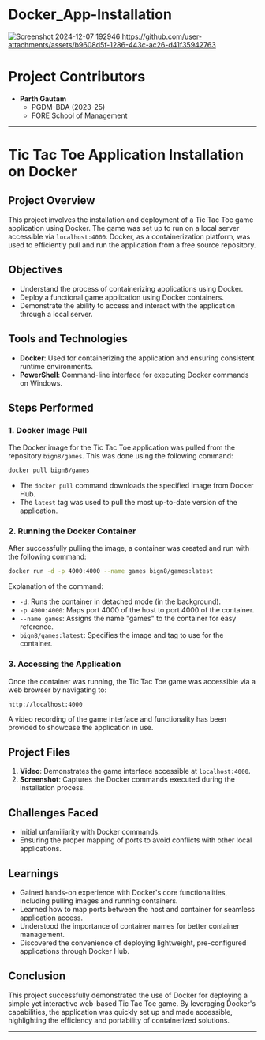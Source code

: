 # Docker_App-Installation
![Screenshot 2024-12-07 192946](https://github.com/user-attachments/assets/07d65aef-9908-4e1c-ad4d-94b852aec7ed)
https://github.com/user-attachments/assets/b9608d5f-1286-443c-ac26-d41f35942763

# Project Contributors
- **Parth Gautam**
  - PGDM-BDA (2023-25)
  - FORE School of Management

---

# Tic Tac Toe Application Installation on Docker

## Project Overview
This project involves the installation and deployment of a Tic Tac Toe game application using Docker. The game was set up to run on a local server accessible via `localhost:4000`. Docker, as a containerization platform, was used to efficiently pull and run the application from a free source repository.

## Objectives
- Understand the process of containerizing applications using Docker.
- Deploy a functional game application using Docker containers.
- Demonstrate the ability to access and interact with the application through a local server.

## Tools and Technologies
- **Docker**: Used for containerizing the application and ensuring consistent runtime environments.
- **PowerShell**: Command-line interface for executing Docker commands on Windows.

## Steps Performed

### 1. Docker Image Pull
The Docker image for the Tic Tac Toe application was pulled from the repository `bign8/games`. This was done using the following command:
```bash
docker pull bign8/games
```
- The `docker pull` command downloads the specified image from Docker Hub.
- The `latest` tag was used to pull the most up-to-date version of the application.

### 2. Running the Docker Container
After successfully pulling the image, a container was created and run with the following command:
```bash
docker run -d -p 4000:4000 --name games bign8/games:latest
```
Explanation of the command:
- `-d`: Runs the container in detached mode (in the background).
- `-p 4000:4000`: Maps port 4000 of the host to port 4000 of the container.
- `--name games`: Assigns the name "games" to the container for easy reference.
- `bign8/games:latest`: Specifies the image and tag to use for the container.

### 3. Accessing the Application
Once the container was running, the Tic Tac Toe game was accessible via a web browser by navigating to:
```
http://localhost:4000
```
A video recording of the game interface and functionality has been provided to showcase the application in use.


## Project Files
1. **Video**: Demonstrates the game interface accessible at `localhost:4000`.
2. **Screenshot**: Captures the Docker commands executed during the installation process.

## Challenges Faced
- Initial unfamiliarity with Docker commands.
- Ensuring the proper mapping of ports to avoid conflicts with other local applications.

## Learnings
- Gained hands-on experience with Docker's core functionalities, including pulling images and running containers.
- Learned how to map ports between the host and container for seamless application access.
- Understood the importance of container names for better container management.
- Discovered the convenience of deploying lightweight, pre-configured applications through Docker Hub.

## Conclusion
This project successfully demonstrated the use of Docker for deploying a simple yet interactive web-based Tic Tac Toe game. By leveraging Docker's capabilities, the application was quickly set up and made accessible, highlighting the efficiency and portability of containerized solutions.

---
